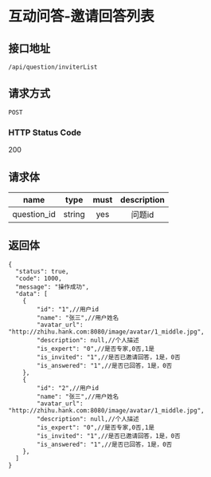 # 互动问答-邀请回答列表

## 接口地址

`/api/question/inviterList`

## 请求方式

`POST`

### HTTP Status Code

200

## 请求体

| name     | type     | must     | description |
|----------|:--------:|:--------:|:--------:|
| question_id   | string   | yes      | 问题id |


## 返回体

```json5
{
  "status": true,
  "code": 1000,
  "message": "操作成功",
  "data": [
    {
        "id": "1",//用户id
        "name": "张三",//用户姓名
        "avatar_url": "http://zhihu.hank.com:8080/image/avatar/1_middle.jpg",
        "description": null,//个人描述
        "is_expert": "0",//是否专家,0否,1是
        "is_invited": "1",//是否已邀请回答，1是，0否
        "is_answered": "1",//是否已回答，1是，0否
    },
    {
        "id": "2",//用户id
        "name": "张三",//用户姓名
        "avatar_url": "http://zhihu.hank.com:8080/image/avatar/1_middle.jpg",
        "description": null,//个人描述
        "is_expert": "0",//是否专家,0否,1是
        "is_invited": "1",//是否已邀请回答，1是，0否
        "is_answered": "1",//是否已回答，1是，0否
    },
  ]
}
``` 
